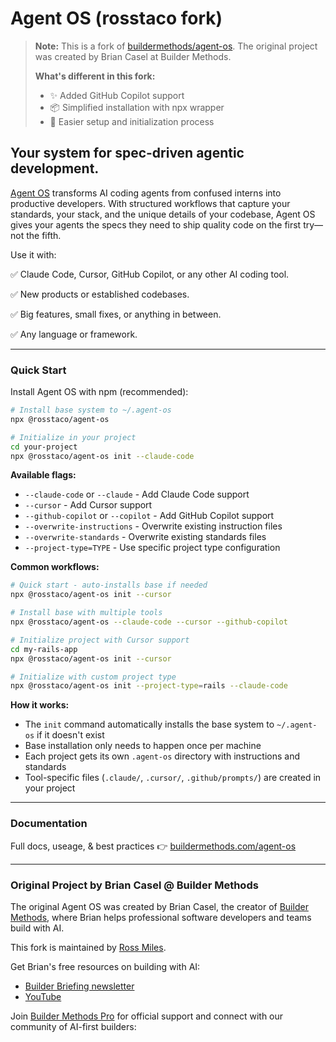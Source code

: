 # Agent OS (rosstaco fork)

> **Note:** This is a fork of [buildermethods/agent-os](https://github.com/buildermethods/agent-os). The original project was created by Brian Casel at Builder Methods.
>
> **What's different in this fork:**
> - ✨ Added GitHub Copilot support
> - 📦 Simplified installation with npx wrapper
> - 🚀 Easier setup and initialization process

## Your system for spec-driven agentic development.

[Agent OS](https://buildermethods.com/agent-os) transforms AI coding agents from confused interns into productive developers. With structured workflows that capture your standards, your stack, and the unique details of your codebase, Agent OS gives your agents the specs they need to ship quality code on the first try—not the fifth.

Use it with:

✅ Claude Code, Cursor, GitHub Copilot, or any other AI coding tool.

✅ New products or established codebases.

✅ Big features, small fixes, or anything in between.

✅ Any language or framework.

---

### Quick Start

Install Agent OS with npm (recommended):

```bash
# Install base system to ~/.agent-os
npx @rosstaco/agent-os

# Initialize in your project
cd your-project
npx @rosstaco/agent-os init --claude-code
```

**Available flags:**
- `--claude-code` or `--claude` - Add Claude Code support
- `--cursor` - Add Cursor support  
- `--github-copilot` or `--copilot` - Add GitHub Copilot support
- `--overwrite-instructions` - Overwrite existing instruction files
- `--overwrite-standards` - Overwrite existing standards files
- `--project-type=TYPE` - Use specific project type configuration

**Common workflows:**

```bash
# Quick start - auto-installs base if needed
npx @rosstaco/agent-os init --cursor

# Install base with multiple tools
npx @rosstaco/agent-os --claude-code --cursor --github-copilot

# Initialize project with Cursor support
cd my-rails-app
npx @rosstaco/agent-os init --cursor

# Initialize with custom project type
npx @rosstaco/agent-os init --project-type=rails --claude-code
```

**How it works:**
- The `init` command automatically installs the base system to `~/.agent-os` if it doesn't exist
- Base installation only needs to happen once per machine
- Each project gets its own `.agent-os` directory with instructions and standards
- Tool-specific files (`.claude/`, `.cursor/`, `.github/prompts/`) are created in your project

---

### Documentation

Full docs, useage, & best practices 👉 [buildermethods.com/agent-os](https://buildermethods.com/agent-os)

---

### Original Project by Brian Casel @ Builder Methods

The original Agent OS was created by Brian Casel, the creator of [Builder Methods](https://buildermethods.com), where Brian helps professional software developers and teams build with AI.

This fork is maintained by [Ross Miles](https://github.com/rosstaco).

Get Brian's free resources on building with AI:
- [Builder Briefing newsletter](https://buildermethods.com)
- [YouTube](https://youtube.com/@briancasel)

Join [Builder Methods Pro](https://buildermethods.com/pro) for official support and connect with our community of AI-first builders:

